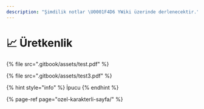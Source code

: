 ```yaml
---
description: "Şimdilik notlar \U0001F4D6 YWiki üzerinde derlenecektir."
---
```


# 📈 Üretkenlik

{% file src=".gitbook/assets/test.pdf" %}

{% file src=".gitbook/assets/test3.pdf" %}

{% hint style="info" %}
İpucu
{% endhint %}



{% page-ref page="ozel-karakterli-sayfa/" %}



